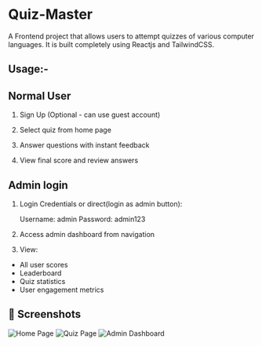 # Quiz-Master
A Frontend project that allows users to attempt quizzes of various computer languages. It is built completely using Reactjs and TailwindCSS.


## Usage:-
## Normal User
1. Sign Up (Optional - can use guest account)

2. Select quiz from home page

3. Answer questions with instant feedback

4. View final score and review answers

## Admin login
1. Login Credentials or direct(login as admin button):

    Username: admin
    Password: admin123

2. Access admin dashboard from navigation

3. View:
   
  - All user scores
  - Leaderboard
  - Quiz statistics
  - User engagement metrics

## 📸 Screenshots

![Home Page](./screenshots/home.png)
![Quiz Page](./screenshots/quiz.png)
![Admin Dashboard](./screenshots/admin.png)


